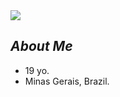 <img src="https://cdn.discordapp.com/attachments/950572943019245568/983386132836388894/channels4_banner.jpg"/>

## <i>About Me</i>
- 19 yo.
- Minas Gerais, Brazil.
